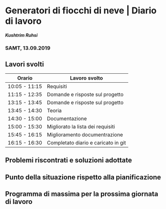 # Generatori di fiocchi di neve | Diario di lavoro
##### Kushtrim Ruhsi
### SAMT, 13.09.2019

## Lavori svolti


| Orario        | Lavoro svolto                        |
|---------------|--------------------------------------|
| 10:05 - 11:15 | Requisiti                            |
| 11:15 - 12:35 | Domande e risposte sul progetto      |
| 13:15 - 13:45 | Domande e risposte sul progetto      |
| 13:45 - 14:30 | Teoria                               |
| 14:30 - 15:00 | Documentazione                       |
| 15:00 - 15:30 | Migliorato la lista dei requisiti    |
| 15:45 - 16:15 | Miglioramento documentrazione        |
| 16:15 - 16:30 | Completato diario e caricato in git  |

##  Problemi riscontrati e soluzioni adottate


##  Punto della situazione rispetto alla pianificazione


## Programma di massima per la prossima giornata di lavoro
